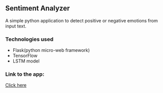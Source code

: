 ## Sentiment Analyzer

<p>
A simple python application to detect positive or negative emotions from input text.
</p>

### Technologies used

- Flask(python micro-web framework)
- TensorFlow
- LSTM model

### Link to the app:

<a href="https://sentiment-analyzer-flask.herokuapp.com/">Click here</a>
